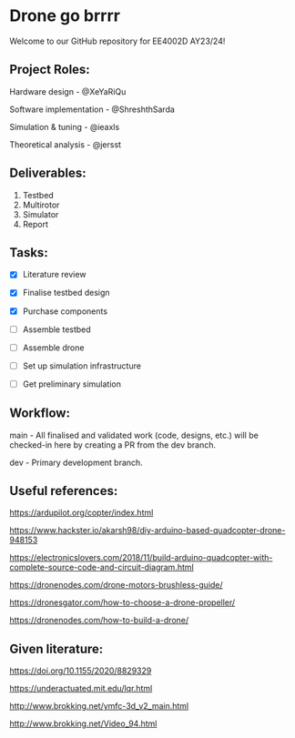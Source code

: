 # Drone go brrrr

Welcome to our GitHub repository for EE4002D AY23/24!


## Project Roles:
Hardware design         - @XeYaRiQu

Software implementation - @ShreshthSarda

Simulation & tuning     - @ieaxls

Theoretical analysis    - @jersst


## Deliverables:
1. Testbed
2. Multirotor
3. Simulator
4. Report


## Tasks:
- [x] Literature review
- [x] Finalise testbed design
- [x] Purchase components
- [ ] Assemble testbed
- [ ] Assemble drone
- [ ] Set up simulation infrastructure
- [ ] Get preliminary simulation


## Workflow:
main - All finalised and validated work (code, designs, etc.) will be checked-in here by creating a PR from the dev branch.

dev - Primary development branch.


## Useful references:
https://ardupilot.org/copter/index.html

https://www.hackster.io/akarsh98/diy-arduino-based-quadcopter-drone-948153

https://electronicslovers.com/2018/11/build-arduino-quadcopter-with-complete-source-code-and-circuit-diagram.html

https://dronenodes.com/drone-motors-brushless-guide/

https://dronesgator.com/how-to-choose-a-drone-propeller/

https://dronenodes.com/how-to-build-a-drone/


## Given literature:
https://doi.org/10.1155/2020/8829329

https://underactuated.mit.edu/lqr.html

http://www.brokking.net/ymfc-3d_v2_main.html

http://www.brokking.net/Video_94.html
